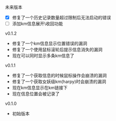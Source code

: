 未来版本

- [x] 修复了一个历史记录数量超过限制后无法启动的错误
- [ ] 添加km信息展开\收回功能

v0.1.2

- 修复了一个km信息显示位置错误的漏洞
- 修复了一个使用鼠标滚轮后提示信息消失的漏洞
- 现在可以同时显示多条km信息了

v0.1.1

- 修复了一个获取信息的时候鼠标操作会崩溃的漏洞
- 修复了一个获取女妖级km(harpy)时会崩溃的漏洞
- 现在km信息显示在km链接下
- 现在信息位置会被记录了

v0.1.0

- 初始版本
